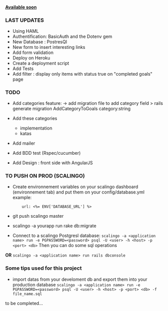 #### [Available soon](https://filrouge.scalingo.io)

### LAST UPDATES

- Using HAML
- Authentification: BasicAuth and the Dotenv gem
- New Database : PostresQl
- New form to insert interesting links
- Add form validation
- Deploy on Heroku
- Create a deployment script
- Add Tests
- Add filter : display only items with status true on "completed goals" page

### TODO


- Add categories feature:
	-> add migration file to add category field
		> rails generate migration AddCategoryToGoals category:string

- Add these categories
	- implementation
	- katas

- Add mailer
- Add BDD test (Rspec/cucumber)
- Add  Design : front side with AngularJS

### TO PUSH ON PROD (SCALINGO)

* Create environnement variables on your scalingo dashboard (environnement tab) and put them on your config/database.yml
	example:
	```production:
	  	url: <%= ENV['DATABASE_URL'] %>
	```
* git push scalingo master
* scalingo -a yourapp run rake db:migrate

* Connect to a scalingo Postgresl database:
```scalingo -a <application name> run -e PGPASSWORD=<password> psql -U <user> -h <host> -p <port> <db>```
Then you can do some sql operations

**OR**
```scalingo -a <application name> run rails dbconsole```

### Some tips used for this project
* import datas from your develoment db and export them into your production database
``` scalingo -a <application name> run -e PGPASSWORD=<password> psql -U <user> -h <host> -p <port> <db> -f file_name.sql ```


to be completed...
